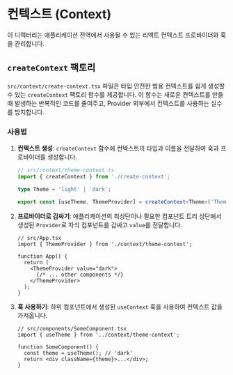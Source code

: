 # 컨텍스트 (Context)

이 디렉터리는 애플리케이션 전역에서 사용될 수 있는 리액트 컨텍스트 프로바이더와 훅을 관리합니다.

## `createContext` 팩토리

`src/context/create-context.tsx` 파일은 타입 안전한 범용 컨텍스트를 쉽게 생성할 수 있는 `createContext` 팩토리 함수를 제공합니다. 이 함수는 새로운 컨텍스트를 만들 때 발생하는 반복적인 코드를 줄여주고, Provider 외부에서 컨텍스트를 사용하는 실수를 방지합니다.

### 사용법

1. **컨텍스트 생성**: `createContext` 함수에 컨텍스트의 타입과 이름을 전달하여 훅과 프로바이더를 생성합니다.

    ```typescript
    // src/context/theme-context.ts
    import { createContext } from './create-context';

    type Theme = 'light' | 'dark';

    export const [useTheme, ThemeProvider] = createContext<Theme>('Theme');
    ```

2. **프로바이더로 감싸기**: 애플리케이션의 최상단이나 필요한 컴포넌트 트리 상단에서 생성된 `Provider`로 자식 컴포넌트를 감싸고 `value`를 전달합니다.

    ```tsx
    // src/App.tsx
    import { ThemeProvider } from './context/theme-context';

    function App() {
      return (
        <ThemeProvider value="dark">
          {/* ... other components */}
        </ThemeProvider>
      );
    }
    ```

3. **훅 사용하기**: 하위 컴포넌트에서 생성된 `useContext` 훅을 사용하여 컨텍스트 값을 가져옵니다.

    ```tsx
    // src/components/SomeComponent.tsx
    import { useTheme } from '../context/theme-context';

    function SomeComponent() {
      const theme = useTheme(); // 'dark'
      return <div className={theme}>...</div>;
    }
    ```
